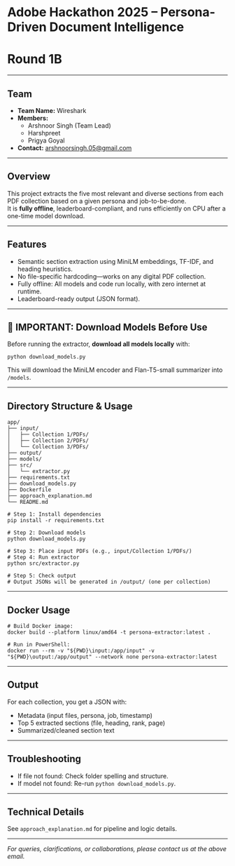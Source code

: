 # Adobe Hackathon 2025 – Persona-Driven Document Intelligence
# Round 1B

---

## Team

- **Team Name:** Wireshark
- **Members:**
    - Arshnoor Singh (Team Lead)
    - Harshpreet
    - Prigya Goyal
- **Contact:** arshnoorsingh.05@gmail.com

---

## Overview

This project extracts the five most relevant and diverse sections from each PDF collection based on a given persona and job-to-be-done.  
It is **fully offline**, leaderboard-compliant, and runs efficiently on CPU after a one-time model download.

---

## Features

- Semantic section extraction using MiniLM embeddings, TF-IDF, and heading heuristics.
- No file-specific hardcoding—works on any digital PDF collection.
- Fully offline: All models and code run locally, with zero internet at runtime.
- Leaderboard-ready output (JSON format).

---

## 🚩 IMPORTANT: Download Models Before Use

Before running the extractor, **download all models locally** with:
```
python download_models.py
```
This will download the MiniLM encoder and Flan-T5-small summarizer into `/models`.

---

## Directory Structure & Usage

```
app/
├── input/
│   ├── Collection 1/PDFs/
│   ├── Collection 2/PDFs/
│   └── Collection 3/PDFs/
├── output/
├── models/
├── src/
│   └── extractor.py
├── requirements.txt
├── download_models.py
├── Dockerfile
├── approach_explanation.md
└── README.md

# Step 1: Install dependencies
pip install -r requirements.txt

# Step 2: Download models
python download_models.py

# Step 3: Place input PDFs (e.g., input/Collection 1/PDFs/)
# Step 4: Run extractor
python src/extractor.py

# Step 5: Check output
# Output JSONs will be generated in /output/ (one per collection)
```

---

## Docker Usage

```
# Build Docker image:
docker build --platform linux/amd64 -t persona-extractor:latest .

# Run in PowerShell:
docker run --rm -v "${PWD}\input:/app/input" -v "${PWD}\output:/app/output" --network none persona-extractor:latest
```

---

## Output

For each collection, you get a JSON with:
- Metadata (input files, persona, job, timestamp)
- Top 5 extracted sections (file, heading, rank, page)
- Summarized/cleaned section text

---

## Troubleshooting

- If file not found: Check folder spelling and structure.
- If model not found: Re-run `python download_models.py`.

---

## Technical Details

See `approach_explanation.md` for pipeline and logic details.

---

*For queries, clarifications, or collaborations, please contact us at the above email.*